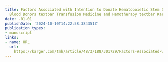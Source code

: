 ```yaml
---
title: Factors Associated with Intention to Donate Hematopoietic Stem Cells among
  Blood Donors textbar Transfusion Medicine and Hemotherapy textbar Karger Publishers
date: -01-01
publishDate: '2024-10-10T14:22:58.384351Z'
publication_types:
- manuscript
links:
- name: URL
  url: 
    https://karger.com/tmh/article/48/3/188/301729/Factors-Associated-with-Intention-to-Donate
---
```

